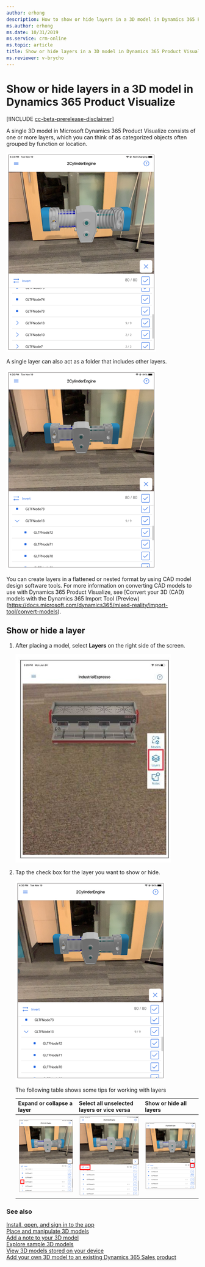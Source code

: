 ```yaml
---
author: erhong
description: How to show or hide layers in a 3D model in Dynamics 365 Product Visualize 
ms.author: erhong
ms.date: 10/31/2019
ms.service: crm-online
ms.topic: article
title: Show or hide layers in a 3D model in Dynamics 365 Product Visualize 
ms.reviewer: v-brycho
---
```


# Show or hide layers in a 3D model in Dynamics 365 Product Visualize 

[!INCLUDE [cc-beta-prerelease-disclaimer](../includes/cc-beta-prerelease-disclaimer.md)]

A single 3D model in Microsoft Dynamics 365 Product Visualize consists of one or more layers, which you can think of as categorized objects often grouped by function or location. 

![Multiple layers](media/multiple-layers.png "Multiple layers") 

A single layer can also act as a folder that includes other layers.

![Folder containing folders](media/nested-folder.png "Folder containing folders")

You can create layers in a flattened or nested format by using CAD model design software tools. For more information on converting CAD models to use with Dynamics 365 Product Visualize, see [Convert your 3D (CAD) models with the Dynamics 365 Import Tool (Preview)(https://docs.microsoft.com/dynamics365/mixed-reality/import-tool/convert-models).

## Show or hide a layer

1. After placing a model, select **Layers** on the right side of the screen. 

   ![Enter Layers Tool](media/layers-tool.JPG "Enter layers")

2. Tap the check box for the layer you want to show or hide. 

   ![Tap check box](media/nested-folder.png "Tap check box")
   
   The following table shows some tips for working with layers
   
   |Expand or collapse a layer|Select all unselected layers or vice versa|Show or hide all layers|
   |--------------------------------------------|----------------------------------------|-----------------------------------------|
   |![Expand or collapse a layer](media/expand-collapse.PNG "Expand or collapse a layer")|![Invert selected layers](media/invert.png "Invert selected layers")|![Show or hide all layers](media/show-hide-all.png "Show or hide all layers")|   

### See also

[Install, open, and sign in to the app](sign-in.md)<br>
[Place and manipulate 3D models](manipulate-models.md)<br>
[Add a note to your 3D model](add-note.md)<br>
[Explore sample 3D models](explore-samples.md)<br>
[View 3D models stored on your device](browse-models.md)<br>
[Add your own 3D model to an existing Dynamics 365 Sales product](add-model.md)
